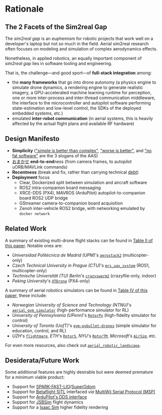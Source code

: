 # Rationale

## The 2 Facets of the Sim2real Gap

The *sim2real gap* is an euphemism for robotic projects that work well on a developer's laptop but not so much in the field.
Aerial sim2real research often focuses on modeling and simulation of complex aerodynamics effects.

Nonetheless, in applied robotics, an equally important component of *sim2real gap* lies in software tooling and engineering.

That is, the challenge—and good sport—of **full-stack integration** among:

- the **many frameworks** that go into drone autonomy (a physics engine to simulate drone dynamics, a rendering engine to generate realistic imagery, a GPU-accelerated machine learning runtime for perception, one or more inter-process and inter-thread communication middleware, the interface to the microcontroller and autopilot software performing state-estimation and low-level control, the SDKs of the deployed embedded systems, etc.)
- emulated **inter-robot communication** (in aerial systems, this is heavily affected by the actual flight plans and available RF hardware)

## Design Manifesto

- **Simplicity** (["simple is better than complex"](https://peps.python.org/pep-0020/), ["worse is better"](https://www.dreamsongs.com/RiseOfWorseIsBetter.html), and ["no fat software"](https://people.inf.ethz.ch/wirth/Articles/LeanSoftware.pdf) are the 3 slogans of the AAS)
- [おまかせ](https://dhh.dk/2012/rails-is-omakase.html) **end-to-end**ness (from camera frames, to autopilot uORB/MAVLink commands)
- **Recentness** (break and fix, rather than carrying technical [debt](https://c2.com/doc/oopsla92.html))
- **Deployment** focus
    - Clear, Dockerized split between simulation and aircraft software
    - ROS2 intra-companion board messaging
    - XRCE-DDS (PX4), MAVROS (ArduPilot) autopilot-to-companion board ROS2 UDP bridge
    - GStreamer camera-to-companion board acquisition
    - Zenoh inter-vehicle ROS2 bridge, with networking emulated by `docker network`

## Related Work

A summary of existing multi-drone flight stacks can be found in [Table II of this paper](https://arxiv.org/pdf/2303.18237). Notable ones are:

- *Universidad Politécnica de Madrid (UPM)*'s [`aerostack2`](https://github.com/aerostack2/aerostack2) (multicopter-only)
- *Czech Technical University in Prague (CTU)*'s [`mrs_uav_system`](https://github.com/ctu-mrs/mrs_uav_system) (ROS1, multicopter-only)
- *Technische Universität (TU) Berlin*'s [`crazyswarm2`](https://github.com/IMRCLab/crazyswarm2) (crazyflie-only, indoor)
- *Peking University*'s [`XTDrone`](https://github.com/robin-shaun/XTDrone) (PX4-only)

A summary of aerial robotics simulators can be found in [Table IV of this paper](https://arxiv.org/pdf/2311.02296), these include:

- *Norwegian University of Science and Technology (NTNU)*'s [`aerial_gym_simulator`](https://github.com/ntnu-arl/aerial_gym_simulator) (high-performance simulator for RL)
- *University of Pennsylvania (UPenn)*'s [`RotorPy`](https://github.com/spencerfolk/rotorpy) (high-fidelity simulator for control)
- *University of Toronto (UofT)*'s [`gym-pybullet-drones`](https://github.com/utiasDSL/gym-pybullet-drones) (simple simulator for education, control, and RL)
- *UZH*'s [`flightmare`](https://github.com/uzh-rpg/flightmare), *ETH*'s [`RotorS`](https://github.com/ethz-asl/rotors_simulator), *NYU*'s [`RotorTM`](https://github.com/arplaboratory/RotorTM), *Microsoft*'s [`AirSim`](https://github.com/microsoft/AirSim), etc.

For even more resources, also check out [`aerial_robotic_landscape`](https://github.com/ROS-Aerial/aerial_robotic_landscape).

## Desiderata/Future Work

Some additional features are highly desirable but were deemed premature for a minimum viable product:

- Support for [SPARK-FAST-LIO](https://github.com/MIT-SPARK/spark-fast-lio)/[SuperOdom](https://github.com/superxslam/SuperOdom)
- Support for [Betaflight SITL](https://betaflight.com/docs/development/SITL) interfaced *via* [MultiWii Serial Protocol (MSP)](https://github.com/betaflight/betaflight/tree/master/src/main/msp)
- Support for [ArduPilot's DDS interface](https://ardupilot.org/dev/docs/ros2-interfaces.html)
- Support for [JSBSim](https://github.com/JSBSim-Team/jsbsim) flight dynamics
- Support for a [Isaac Sim](https://github.com/isaac-sim/IsaacSim) higher fidelity rendering
